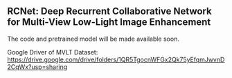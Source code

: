 ## RCNet: Deep Recurrent Collaborative Network for Multi-View Low-Light Image Enhancement
The code and pretrained model will be made available soon.

Google Driver of MVLT Dataset: https://drive.google.com/drive/folders/1QR5TgocnWFGx2Qk75yEfqmJwvnD2CqWx?usp=sharing
